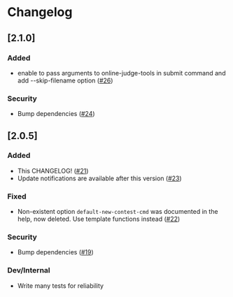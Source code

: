 # Changelog

## [2.1.0]
### Added
- enable to pass arguments to online-judge-tools in submit command and add --skip-filename option ([#26](https://github.com/Tatamo/atcoder-cli/pull/26))
### Security
- Bump dependencies ([#24](https://github.com/Tatamo/atcoder-cli/pull/24))

## [2.0.5]
### Added
- This CHANGELOG! ([#21](https://github.com/Tatamo/atcoder-cli/pull/21))
- Update notifications are available after this version ([#23](https://github.com/Tatamo/atcoder-cli/pull/23))
### Fixed
- Non-existent option `default-new-contest-cmd` was documented in the help, now deleted. Use template functions instead ([#22](https://github.com/Tatamo/atcoder-cli/pull/22))
### Security
- Bump dependencies ([#19](https://github.com/Tatamo/atcoder-cli/pull/19))
### Dev/Internal
- Write many tests for reliability

